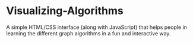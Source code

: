 # Visualizing-Algorithms
A simple HTML/CSS interface (along with JavaScript) that helps people in learning the different graph algorithms in a fun and interactive way.
